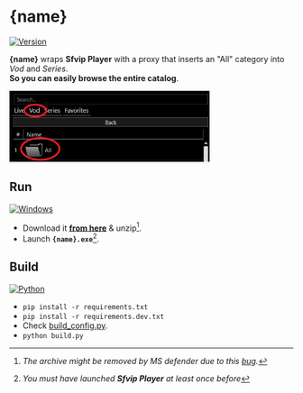 # {name}
[![Version](https://img.shields.io/badge/Version-{version}-informational)](https://github.com/{github_path}/raw/master/{zip_link})

**{name}** wraps **Sfvip Player** with a proxy that inserts an "All" category into _Vod_ and _Series_.  
**So you can easily browse the entire catalog**.

![All](readme/all.PNG)
## Run
[![Windows](https://img.shields.io/badge/Windows-x64-white)](https://www.microsoft.com/windows/)
- Download it [**from here**](https://github.com/{github_path}/raw/master/{zip_link}) & unzip[^1].
- Launch **`{name}.exe`**[^2].

## Build
[![Python](https://img.shields.io/badge/Python-3.11-fbdf79)](https://www.python.org/downloads/release/python-3113/)
- `pip install -r requirements.txt`
- `pip install -r requirements.dev.txt`
- Check [build_config.py](https://github.com/{github_path}/blob/master/build_config.py).
- `python build.py`

[^1]: _The archive might be removed by MS defender due to this [bug](https://github.com/pyinstaller/pyinstaller/issues/5854)._
[^2]: _You must have launched **Sfvip Player** at least once before_